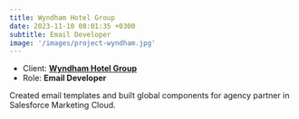 ```yaml
---
title: Wyndham Hotel Group
date: 2023-11-10 08:01:35 +0300
subtitle: Email Developer
image: '/images/project-wyndham.jpg'
---
```


<!-- -->

<ul class="list-inline item-details">
    <li>Client:
        <strong><a href="https://www.jmsmucker.com/">Wyndham Hotel Group</a>
        </strong>
    </li>
    <li>Role:
        <strong>Email Developer</strong>
    </li>
</ul>

Created email templates and built global components for agency partner in Salesforce Marketing Cloud.